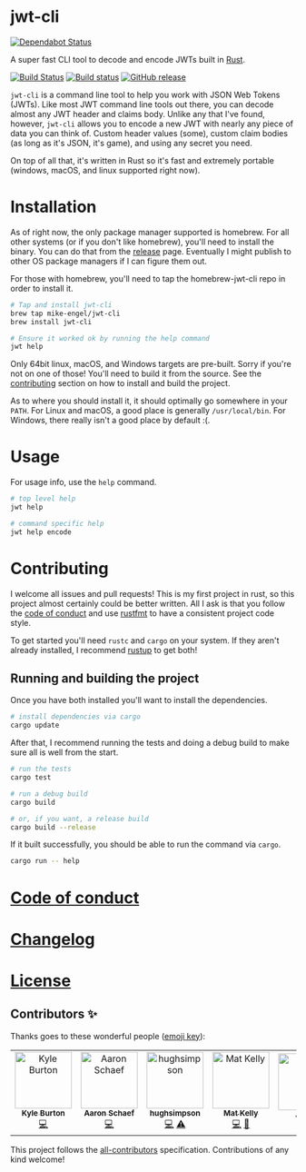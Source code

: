 # jwt-cli

[![Dependabot Status](https://api.dependabot.com/badges/status?host=github&repo=mike-engel/jwt-cli)](https://dependabot.com)

A super fast CLI tool to decode and encode JWTs built in [Rust](https://rust-lang.org).

[![Build Status](https://travis-ci.org/mike-engel/jwt-cli.svg?branch=master)](https://travis-ci.org/mike-engel/jwt-cli)
[![Build status](https://ci.appveyor.com/api/projects/status/9p1lqbo8cmhixdns/branch/master?svg=true)](https://ci.appveyor.com/project/mike-engel/jwt-cli/branch/master)
[![GitHub release](https://img.shields.io/github/tag/mike-engel/jwt-cli.svg)]()

`jwt-cli` is a command line tool to help you work with JSON Web Tokens (JWTs). Like most JWT command line tools out there, you can decode almost any JWT header and claims body. Unlike any that I've found, however, `jwt-cli` allows you to encode a new JWT with nearly any piece of data you can think of. Custom header values (some), custom claim bodies (as long as it's JSON, it's game), and using any secret you need.

On top of all that, it's written in Rust so it's fast and extremely portable (windows, macOS, and linux supported right now).

# Installation

As of right now, the only package manager supported is homebrew. For all other systems (or if you don't like homebrew), you'll need to install the binary. You can do that from the [release](https://github.com/mike-engel/jwt-cli/releases) page. Eventually I might publish to other OS package managers if I can figure them out.

For those with homebrew, you'll need to tap the homebrew-jwt-cli repo in order to install it.

```sh
# Tap and install jwt-cli
brew tap mike-engel/jwt-cli
brew install jwt-cli

# Ensure it worked ok by running the help command
jwt help
```

Only 64bit linux, macOS, and Windows targets are pre-built. Sorry if you're not on one of those! You'll need to build it from the source. See the [contributing](#contributing) section on how to install and build the project.

As to where you should install it, it should optimally go somewhere in your `PATH`. For Linux and macOS, a good place is generally `/usr/local/bin`. For Windows, there really isn't a good place by default :(.

# Usage

For usage info, use the `help` command.

```sh
# top level help
jwt help

# command specific help
jwt help encode
```

# Contributing

I welcome all issues and pull requests! This is my first project in rust, so this project almost certainly could be better written. All I ask is that you follow the [code of conduct](code_of_conduct.md) and use [rustfmt](https://github.com/rust-lang-nursery/rustfmt) to have a consistent project code style.

To get started you'll need `rustc` and `cargo` on your system. If they aren't already installed, I recommend [rustup](https://rustup.rs) to get both!

## Running and building the project

Once you have both installed you'll want to install the dependencies.

```sh
# install dependencies via cargo
cargo update
```

After that, I recommend running the tests and doing a debug build to make sure all is well from the start.

```sh
# run the tests
cargo test

# run a debug build
cargo build

# or, if you want, a release build
cargo build --release
```

If it built successfully, you should be able to run the command via `cargo`.

```sh
cargo run -- help
```

# [Code of conduct](code_of_conduct.md)

# [Changelog](CHANGELOG.md)

# [License](LICENSE.md)

## Contributors ✨

Thanks goes to these wonderful people ([emoji key](https://allcontributors.org/docs/en/emoji-key)):

<!-- ALL-CONTRIBUTORS-LIST:START - Do not remove or modify this section -->
<!-- prettier-ignore -->
<table>
  <tr>
    <td align="center"><a href="http://asymmetrical-view.com/"><img src="https://avatars0.githubusercontent.com/u/69799?v=4" width="100px;" alt="Kyle Burton"/><br /><sub><b>Kyle Burton</b></sub></a><br /><a href="https://github.com/mike-engel/jwt-cli/commits?author=kyleburton" title="Code">💻</a></td>
    <td align="center"><a href="https://github.com/atschaef"><img src="https://avatars2.githubusercontent.com/u/6707250?v=4" width="100px;" alt="Aaron Schaef"/><br /><sub><b>Aaron Schaef</b></sub></a><br /><a href="https://github.com/mike-engel/jwt-cli/commits?author=atschaef" title="Code">💻</a></td>
    <td align="center"><a href="https://github.com/hughsimpson"><img src="https://avatars2.githubusercontent.com/u/2494489?v=4" width="100px;" alt="hughsimpson"/><br /><sub><b>hughsimpson</b></sub></a><br /><a href="https://github.com/mike-engel/jwt-cli/commits?author=hughsimpson" title="Code">💻</a> <a href="https://github.com/mike-engel/jwt-cli/commits?author=hughsimpson" title="Tests">⚠️</a></td>
    <td align="center"><a href="http://matkelly.com"><img src="https://avatars0.githubusercontent.com/u/2514780?v=4" width="100px;" alt="Mat Kelly"/><br /><sub><b>Mat Kelly</b></sub></a><br /><a href="https://github.com/mike-engel/jwt-cli/commits?author=machawk1" title="Code">💻</a> <a href="https://github.com/mike-engel/jwt-cli/issues?q=author%3Amachawk1" title="Bug reports">🐛</a></td>
    <td align="center"><a href="http://www.jasonmfry.com"><img src="https://avatars3.githubusercontent.com/u/166681?v=4" width="100px;" alt="Jason"/><br /><sub><b>Jason</b></sub></a><br /><a href="https://github.com/mike-engel/jwt-cli/issues?q=author%3AJasonMFry" title="Bug reports">🐛</a></td>
    <td align="center"><a href="https://crosscomm.com/"><img src="https://avatars1.githubusercontent.com/u/6886697?v=4" width="100px;" alt="Ben Berry"/><br /><sub><b>Ben Berry</b></sub></a><br /><a href="https://github.com/mike-engel/jwt-cli/issues?q=author%3Absberry" title="Bug reports">🐛</a></td>
  </tr>
</table>

<!-- ALL-CONTRIBUTORS-LIST:END -->

This project follows the [all-contributors](https://github.com/all-contributors/all-contributors) specification. Contributions of any kind welcome!